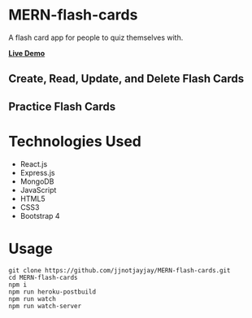 # MERN-flash-cards
A flash card app for people to quiz themselves with.

**[Live Demo](https://jjnotjayjay-mern-flash-cards.herokuapp.com/)**

## Create, Read, Update, and Delete Flash Cards

## Practice Flash Cards

# Technologies Used
* React.js
* Express.js
* MongoDB
* JavaScript
* HTML5
* CSS3
* Bootstrap 4

# Usage
```
git clone https://github.com/jjnotjayjay/MERN-flash-cards.git
cd MERN-flash-cards
npm i
npm run heroku-postbuild
npm run watch
npm run watch-server
```
